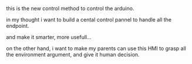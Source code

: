 this is the new control method to control the arduino.

in my thought i want to build a cental control pannel to handle all the endpoint.

and make it smarter, more usefull...

on the other hand, i want to make my parents can use this HMI to grasp all the environment argument, and give it human decision.